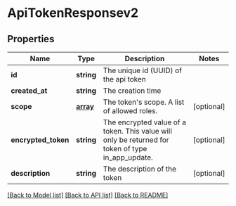 # ApiTokenResponsev2

## Properties
Name | Type | Description | Notes
------------ | ------------- | ------------- | -------------
**id** | **string** | The unique id (UUID) of the api token | 
**created_at** | **string** | The creation time | 
**scope** | [**array**](.md) | The token&#39;s scope. A list of allowed roles. | [optional] 
**encrypted_token** | **string** | The encrypted value of a token. This value will only be returned for token of type in_app_update. | [optional] 
**description** | **string** | The description of the token | [optional] 

[[Back to Model list]](../README.md#documentation-for-models) [[Back to API list]](../README.md#documentation-for-api-endpoints) [[Back to README]](../README.md)

